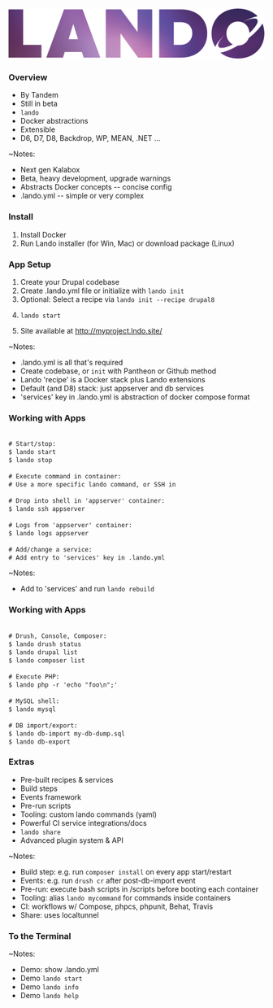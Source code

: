 ![Lando](slides/img/logo-lando.png)


### Overview

* By Tandem
* Still in beta
* `lando`
* Docker abstractions
* Extensible
* D6, D7, D8, Backdrop, WP, MEAN, .NET ...

~Notes:
* Next gen Kalabox
* Beta, heavy development, upgrade warnings
* Abstracts Docker concepts -- concise config
* .lando.yml -- simple or very complex


### Install

1. Install Docker
1. Run Lando installer (for Win, Mac) or download package (Linux)


### App Setup

1. Create your Drupal codebase
1. Create .lando.yml file or initialize with `lando init`
1. Optional: Select a recipe via `lando init --recipe drupal8`
1. <pre><code class="bash" data-trim data-noescape>lando start</code></pre>
1. Site available at http://myproject.lndo.site/

~Notes:
* .lando.yml is all that's required
* Create codebase, or `init` with Pantheon or Github method
* Lando 'recipe' is a Docker stack plus Lando extensions
* Default (and D8) stack: just appserver and db services
* 'services' key in .lando.yml is abstraction of docker compose format


### Working with Apps

 <pre><code class="bash" data-trim data-noescape>
# Start/stop:
$ lando start
$ lando stop

# Execute command in container:
# Use a more specific lando command, or SSH in

# Drop into shell in 'appserver' container:
$ lando ssh appserver

# Logs from 'appserver' container:
$ lando logs appserver

# Add/change a service:
# Add entry to 'services' key in .lando.yml
</code></pre>

~Notes:
* Add to 'services' and run `lando rebuild`


### Working with Apps

<pre><code class="bash" data-trim data-noescape>
# Drush, Console, Composer:
$ lando drush status
$ lando drupal list
$ lando composer list

# Execute PHP:
$ lando php -r 'echo "foo\n";'

# MySQL shell:
$ lando mysql

# DB import/export:
$ lando db-import my-db-dump.sql
$ lando db-export
</code></pre>


### Extras

* Pre-built recipes & services
* Build steps
* Events framework
* Pre-run scripts
* Tooling: custom lando commands (yaml)
* Powerful CI service integrations/docs
* `lando share`
* Advanced plugin system & API

~Notes:
* Build step: e.g. run `composer install` on every app start/restart
* Events: e.g. run `drush cr` after post-db-import event
* Pre-run: execute bash scripts in /scripts before booting each container
* Tooling: alias `lando mycommand` for commands inside containers
* CI: workflows w/ Compose, phpcs, phpunit, Behat, Travis
* Share: uses localtunnel


### To the Terminal

~Notes:
* Demo: show .lando.yml
* Demo `lando start`
* Demo `lando info`
* Demo `lando help`
